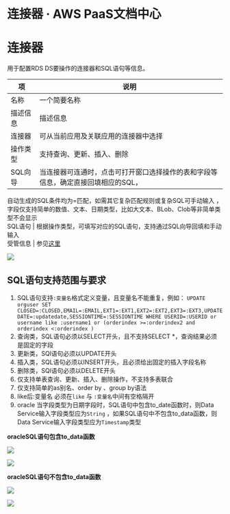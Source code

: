 # 连接器 · AWS PaaS文档中心

# 连接器

用于配置RDS DS要操作的连接器和SQL语句等信息。

项 | 说明  
---|---  
名称 | 一个简要名称  
描述信息 | 描述信息  
连接器 | 可从当前应用及关联应用的连接器中选择  
操作类型 | 支持查询、更新、插入、删除  
SQL向导 | 当连接器可连通时，点击可打开窗口选择操作的表和字段等信息，确定直接回填相应的SQL，  
自动生成的SQL条件均为=匹配，如需其它复杂匹配规则或复杂SQL可手动输入 ，  
字段仅支持简单的数值、文本、日期类型，比如大文本、BLob、Clob等非简单类型不会显示  
SQL语句 | 根据操作类型，可填写对应的SQL语句，支持通过SQL向导回填和手动输入  
受管信息 | 参见[这里](<https://docs.awspaas.com/reference-guide/aws-paas-env-guide/managed/README.html>)  
  
[![](https://docs.awspaas.com/reference-guide/aws-paas-cc-reference-guide/datasource/rds11.png)](<rds11.png>)

## SQL语句支持范围与要求

  1. SQL语句支持`:变量名`格式定义变量，且变量名不能重复，例如： `UPDATE orguser SET CLOSED=:CLOSED,EMAIL=:EMAIL,EXT1=:EXT1,EXT2=:EXT2,EXT3=:EXT3,UPDATEDATE=:updatedate,SESSIONTIME=:SESSIONTIME WHERE USERID=:USERID or username like :username1 or (orderindex >=:orderindex2 and orderindex <:orderindex )`
  2. 查询类，SQL语句必须以SELECT开头，且不支持SELECT *，查询结果必须是固定的字段
  3. 更新类，SQl语句必须以UPDATE开头
  4. 插入类，SQL语句必须以INSERT开头，且必须给出固定的插入字段名称
  5. 删除类，SQl语句必须以DELETE开头
  6. 仅支持单表查询、更新、插入、删除操作，不支持多表联合
  7. 仅支持简单的as别名、order by 、group by语法
  8. like后:变量名 必须在`like` 与 `:变量名`中间有空格隔开
  9. oracle 当字段类型为日期字段时，SQL语句中包含to_date函数时，则Data Service输入字段类型应为`String` ，如果SQL语句中不包含to_data函数，则Data Service输入字段类型应为`Timestamp`类型

**oracleSQL语句包含to_data函数**

[![](https://docs.awspaas.com/reference-guide/aws-paas-cc-reference-guide/datasource/rds12.png)](<rds12.png>)

[![](https://docs.awspaas.com/reference-guide/aws-paas-cc-reference-guide/datasource/rds13.png)](<rds13.png>)

**oracleSQL语句不包含to_data函数**

[![](https://docs.awspaas.com/reference-guide/aws-paas-cc-reference-guide/datasource/rds14.png)](<rds14.png>)

[![](https://docs.awspaas.com/reference-guide/aws-paas-cc-reference-guide/datasource/rds15.png)](<rds15.png>)